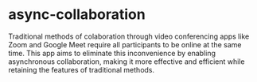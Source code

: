 # async-collaboration
Traditional methods of colaboration through video conferencing apps like Zoom and Google Meet require all participants to be online at the same time. This app aims to eliminate this inconvenience by enabling asynchronous collaboration, making it more effective and efficient while retaining the features of traditional methods. 
